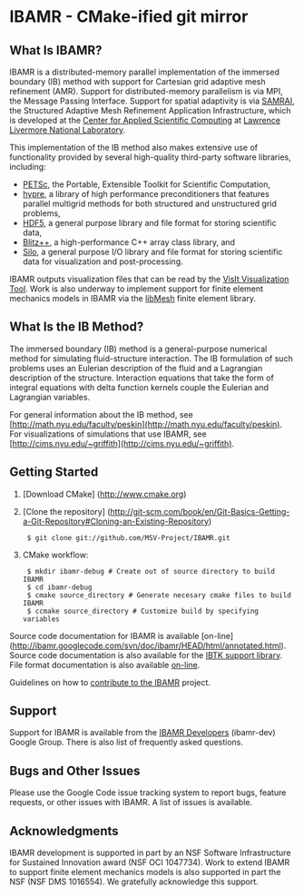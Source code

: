 IBAMR - CMake-ified git mirror
=

What Is IBAMR?
-
IBAMR is a distributed-memory parallel implementation of the immersed boundary (IB) method with support for Cartesian grid adaptive mesh refinement (AMR). Support for distributed-memory parallelism is via MPI, the Message Passing Interface. Support for spatial adaptivity is via [SAMRAI](https://computation.llnl.gov/casc/SAMRAI), the Structured Adaptive Mesh Refinement Application Infrastructure, which is developed at the [Center for Applied Scientific Computing](https://computation.llnl.gov/casc) at [Lawrence Livermore National Laboratory](https://www.llnl.gov/).

This implementation of the IB method also makes extensive use of functionality provided by several high-quality third-party software libraries, including:

 -  [PETSc](http://www.mcs.anl.gov/petsc), the Portable, Extensible Toolkit for Scientific Computation,
 -  [hypre](https://computation.llnl.gov/casc/hypre/software.html), a library of high performance preconditioners that features parallel multigrid methods for both structured and unstructured grid problems,
 -  [HDF5](http://www.hdfgroup.org/HDF5), a general purpose library and file format for storing scientific data,
 -  [Blitz++](http://sourceforge.net/projects/blitz), a high-performance C++ array class library, and
 -  [Silo](https://wci.llnl.gov/codes/silo), a general purpose I/O library and file format for storing scientific data for visualization and post-processing.

IBAMR outputs visualization files that can be read by the [VisIt Visualization Tool](https://wci.llnl.gov/codes/visit). Work is also underway to implement support for finite element mechanics models in IBAMR via the [libMesh](http://libmesh.sourceforge.net/) finite element library.

What Is the IB Method?
-
The immersed boundary (IB) method is a general-purpose numerical method for simulating fluid-structure interaction. The IB formulation of such problems uses an Eulerian description of the fluid and a Lagrangian description of the structure. Interaction equations that take the form of integral equations with delta function kernels couple the Eulerian and Lagrangian variables.

For general information about the IB method, see [http://math.nyu.edu/faculty/peskin](http://math.nyu.edu/faculty/peskin). For visualizations of simulations that use IBAMR, see [http://cims.nyu.edu/~griffith](http://cims.nyu.edu/~griffith).

Getting Started
-
1. [Download CMake] (http://www.cmake.org)
2. [Clone the repository] (http://git-scm.com/book/en/Git-Basics-Getting-a-Git-Repository#Cloning-an-Existing-Repository)

        $ git clone git://github.com/MSV-Project/IBAMR.git
3. CMake workflow:

        $ mkdir ibamr-debug # Create out of source directory to build IBAMR
        $ cd ibamr-debug
        $ cmake source_directory # Generate necesary cmake files to build IBAMR
        $ ccmake source_directory # Customize build by specifying variables
        
Source code documentation for IBAMR is available [on-line] (http://ibamr.googlecode.com/svn/doc/ibamr/HEAD/html/annotated.html). Source code documentation is also available for the [IBTK support library](http://ibamr.googlecode.com/svn/doc/ibtk/HEAD/html/annotated.html). File format documentation is also available [on-line](http://ibamr.googlecode.com/svn/doc/ibamr/HEAD/html/classIBAMR_1_1IBStandardInitializer.html#_details).

Guidelines on how to [contribute to the IBAMR](https://code.google.com/p/ibamr/wiki/IBAMR_Development) project.

Support
-
Support for IBAMR is available from the [IBAMR Developers](http://groups.google.com/group/ibamr-dev) (ibamr-dev) Google Group. There is also list of frequently asked questions.

Bugs and Other Issues
-
Please use the Google Code issue tracking system to report bugs, feature requests, or other issues with IBAMR. A list of issues is available.

Acknowledgments
-
IBAMR development is supported in part by an NSF Software Infrastructure for Sustained Innovation award (NSF OCI 1047734). Work to extend IBAMR to support finite element mechanics models is also supported in part the NSF (NSF DMS 1016554). We gratefully acknowledge this support.
